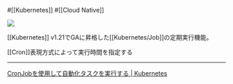 #[[Kubernetes]] #[[Cloud Native]]

![](https://github.com/kubernetes/community/raw/master/icons/png/resources/labeled/cronjob-128.png)

[[Kubernetes]] v1.21でGAに昇格した[[Kubernetes/Job]]の定期実行機能。

[[Cron]]表現方式によって実行時間を指定する

---

[CronJobを使用して自動化タスクを実行する | Kubernetes](https://kubernetes.io/ja/docs/tasks/job/automated-tasks-with-cron-jobs/)